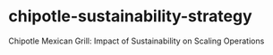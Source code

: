 # chipotle-sustainability-strategy
Chipotle Mexican Grill: Impact of Sustainability on Scaling Operations
